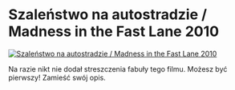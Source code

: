 Szaleństwo na autostradzie / Madness in the Fast Lane 2010 
=============
[![Szaleństwo na autostradzie / Madness in the Fast Lane 2010 ](http://vidos.pl/images/player.gif)](http://vidos.pl/szalenstwo-na-autostradzie-madness-in-the-fast-lane-2010)

 Na razie nikt nie dodał streszczenia fabuły tego filmu. Możesz być pierwszy! Zamieść swój opis.
